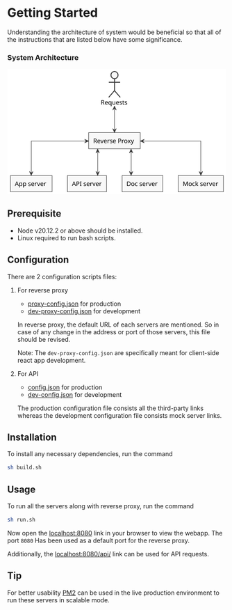 # Getting Started

Understanding the architecture of system would be beneficial so that all of the instructions that are listed below have some significance.

### System Architecture

![](./arch/system-arch.svg)

## Prerequisite

- Node v20.12.2 or above should be installed.
- Linux required to run bash scripts.

## Configuration

There are 2 configuration scripts files:

1. For reverse proxy 

   - [proxy-config.json](proxy-config.json) for production
   - [dev-proxy-config.json](dev-proxy-config.json) for development

   In reverse proxy, the default URL of each servers are mentioned. So in case of any change in the address or port of those servers, this file should be revised.

   Note: The `dev-proxy-config.json` are specifically meant for client-side react app development.

2. For API

   - [config.json](api/config.json) for production
   - [dev-config.json](api/dev-config.json) for development

   The production configuration file consists all the third-party links whereas the development configuration file consists mock server links.

## Installation

To install any necessary dependencies, run the command

```sh
sh build.sh
```

## Usage

To run all the servers along with reverse proxy, run the command

```sh
sh run.sh
```

Now open the [localhost:8080](http://localhost:8080/) link in your browser to view the webapp. The port `8080` Has been used as a default port for the reverse proxy.

Additionally, the [localhost:8080/api/](http://localhost:8080/api/) link can be used for API requests.

## Tip

For better usability [PM2](https://pm2.keymetrics.io/) can be used in the live production environment to run these servers in scalable mode.